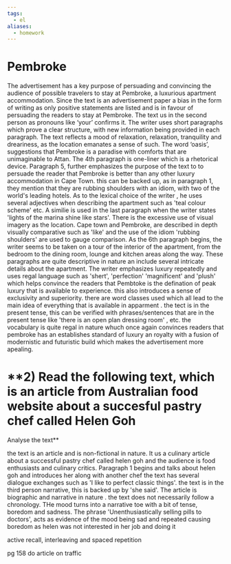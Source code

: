 ```yaml
---
tags:
  - el
aliases:
  - homework
---
```

# Pembroke
The advertisement has a key purpose of persuading and convincing the audience of possible travelers to stay at Pembroke, a luxurious apartment accommodation. Since the text is an advertisement paper a bias in the form of writing as only positive statements are listed and is in favour of persuading the readers to stay at Pembroke. The text us in the second person as pronouns like ‘your’ confirms it. The writer uses short paragraphs which prove a clear structure, with new information being provided in each paragraph. The text reflects a mood of relaxation, relaxation, tranquility and dreariness, as the location emanates a sense of such. The word ‘oasis’, suggestions that Pembroke is a paradise with comforts that are unimaginable to Attan. The 4th paragraph is one-liner which is a rhetorical device.
Paragraph 5, further emphasizes the purpose of the text to to persuade the reader that Pembroke is better than any other luxury accommodation in Cape Town. this can be backed up, as in paragraph 1, they mention that they are rubbing shoulders with an idiom, with two of the world's leading hotels. As to the lexical choice of the writer , he uses several adjectives when describing the apartment such as 'teal colour scheme'
etc. A similie is used in the last paragraph when the writer states 'lights of the marina shine like stars'. There is the excessive use of visual imagery as the location. Cape town and Pembroke, are described in depth visually comparative such as 'like' and the use of the idiom 'rubbing shoulders' are used to gauge comparison.
As the 6th paragraph begins, the writer seems to be taken on a tour of the interior of the apartment, from the bedroom to the dining room, lounge and kitchen areas along the way. These paragraphs are quite descriptive in nature an include several intricate details about the apartment.
The writer emphasizes luxury repeatedly and uses regal language such as 'shert', 'perfection' 'magnificent' and 'plush' which helps convince the readers that Pembtoke is the defination of peak luxury that is available to experience. this also introduces a sense of exclusivity and superiority. there are word classes used which all lead to the main idea of everything that is available in apparment . the tect is in the present tense, this can be verified with phrases/sentences that are in the present tense like 'there is an open plan dressing room' , etc. the vocabulary is quite regal in nature whuch once again convinces readers that pembroke has an establishes standard of luxury an royalty with a fusion of modernistic and futuristic build which makes the advertisement more apealing. 
# **2) Read the following text, which is an article from Australian food  website about a succesful pastry chef called Helen Goh
Analyse the text** 

the text is an article and is non-fictional in nature. It us a culinary article about a successful pastry chef called helen goh  and the audience is food enthusiasts and culinary critics. Paragraph 1 begins and talks about helen goh and introduces her along with another chef the text has several dialogue
exchanges such as 'I like to perfect classic things'. the text is in the third person narrative, this is backed up by 'she said'. The article is biographic and narrative in nature . the text does not necessarily follow a chronology. THe mood turns into a narrative toe with a bit of  tense, boredom and sadness. The phrase 'Unenthusiastically selling pills to doctors', acts as evidence of the mood being sad and repeated causing boredom  as helen was not interested in her job and doing it   


active recall, interleaving and spaced repetition 

pg 158 do article on traffic